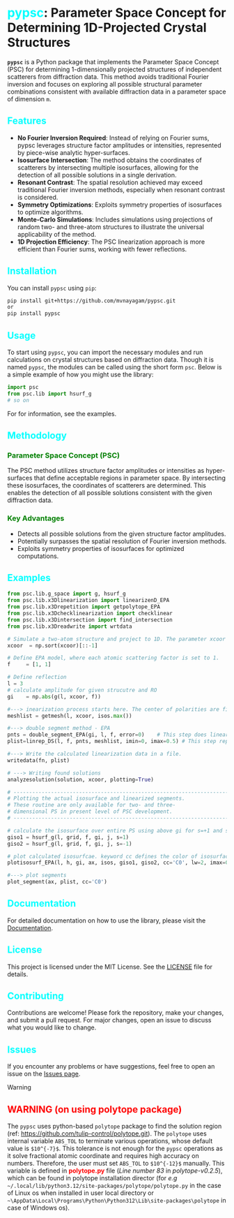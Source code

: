 # <span style="color:cyan">pypsc</span>: Parameter Space Concept for Determining 1D-Projected Crystal Structures

**```pypsc```** is a Python package that implements the Parameter Space Concept (PSC) for determining 1-dimensionally projected structures of independent scatterers from diffraction data. This method avoids traditional Fourier inversion and focuses on exploring all possible structural parameter combinations consistent with available diffraction data in a parameter space of dimension `m`.

## <span style="color:cyan">Features</span> 

- **No Fourier Inversion Required**: Instead of relying on Fourier sums, pypsc leverages structure factor amplitudes or intensities, represented by piece-wise analytic hyper-surfaces.
- **Isosurface Intersection**: The method obtains the coordinates of scatterers by intersecting multiple isosurfaces, allowing for the detection of all possible solutions in a single derivation.
- **Resonant Contrast**: The spatial resolution achieved may exceed traditional Fourier inversion methods, especially when resonant contrast is considered.
- **Symmetry Optimizations**: Exploits symmetry properties of isosurfaces to optimize algorithms.
- **Monte-Carlo Simulations**: Includes simulations using projections of random two- and three-atom structures to illustrate the universal applicability of the method.
- **1D Projection Efficiency**: The PSC linearization approach is more efficient than Fourier sums, working with fewer reflections.

## <span style="color:cyan">Installation</span>  

You can install `pypsc` using `pip`:

```bash
pip install git+https://github.com/mvnayagam/pypsc.git
or
pip install pypsc
```

## <span style="color:cyan">Usage</span>  

To start using `pypsc`, you can import the necessary modules and run calculations on crystal structures based on diffraction data. Though it is named `pypsc`, the modules can be called using the short form `psc`. Below is a simple example of how you might use the library:

```python
import psc
from psc.lib import hsurf_g
# so on
```
For for information, see the examples. 

## <span style="color:cyan">Methodology</span> 

### <span style="color:green">Parameter Space Concept (PSC)</span>  
The PSC method utilizes structure factor amplitudes or intensities as hyper-surfaces that define acceptable regions in parameter space. By intersecting these isosurfaces, the coordinates of scatterers are determined. This enables the detection of all possible solutions consistent with the given diffraction data.

### <span style="color:green">Key Advantages</span> 
- Detects all possible solutions from the given structure factor amplitudes.
- Potentially surpasses the spatial resolution of Fourier inversion methods.
- Exploits symmetry properties of isosurfaces for optimized computations.


## <span style="color:cyan">Examples</span>
```python
from psc.lib.g_space import g, hsurf_g
from psc.lib.x3Dlinearization import linearizenD_EPA
from psc.lib.x3Drepetition import getpolytope_EPA  
from psc.lib.x3Dchecklinearization import checklinear
from psc.lib.x3Dintersection import find_intersection
from psc.lib.x3Dreadwrite import wrtdata

# Simulate a two-atom structure and project to 1D. The parameter xcoor represents the given or assumed structure
xcoor  = np.sort(xcoor)[::-1]

# Define EPA model, where each atomic scattering factor is set to 1. 
f     = [1, 1]

# Define reflection
l = 3
# calculate amplitude for given strucutre and RO
gi    = np.abs(g(l, xcoor, f))

#---> inearization process starts here. The center of polarities are first calculated. 
meshlist = getmesh(l, xcoor, isos.max())

#---> double segment method - EPA 
pnts = double_segment_EPA(gi, l, f, error=0)    # This step does linearization of intensity gi
plist=linrep_DS(l, f, pnts, meshlist, imin=0, imax=0.5) # This step repeats the found linearized isosurface in entire PS

#---> Write the calculated linearization data in a file.
writedata(fn, plist)

# ---> Writing found solutions
analyzesolution(solution, xcoor, plotting=True)

# ----------------------------------------------------------------------------
# Plotting the actual isosurface and linearized segments.
# These routine are only available for two- and three-
# dimensional PS in present level of PSC development.
# ----------------------------------------------------------------------------

# calculate the isosurface over entire PS using above gi for s=+1 and s=-1. Ideally not necessary for pypsc. The isosurface giso1 and giso2 are just for visualization purpose.
giso1 = hsurf_g(l, grid, f, gi, j, s=1)
giso2 = hsurf_g(l, grid, f, gi, j, s=-1)

# plot calculated isosurfcae. keyword cc defines the color of isosurface
plotisosurf_EPA(l, h, gi, ax, isos, giso1, giso2, cc='C0', lw=2, imax=0.5)

#---> plot segments
plot_segment(ax, plist, cc='C0')
```

## <span style="color:cyan">Documentation</span> 

For detailed documentation on how to use the library, please visit the [Documentation](https://github.com/mvnayagam/pypsc.git).

## <span style="color:cyan">License</span> 

This project is licensed under the MIT License. See the [LICENSE](LICENSE) file for details.

## <span style="color:cyan">Contributing</span> 

Contributions are welcome! Please fork the repository, make your changes, and submit a pull request. For major changes, open an issue to discuss what you would like to change.

## <span style="color:cyan">Issues</span> 

If you encounter any problems or have suggestions, feel free to open an issue on the [Issues page](https://github.com/mvnayagam/pypsc/issues).

> [!WARNING]
> ## <span style="color:red">WARNING (on using polytope package)</span>
> The `pypsc` uses python-based ``polytope`` package to find the solution region (ref: https://github.com/tulip-control/polytope.git). The `polytope` uses internal variable `ABS_TOL` to terminate various operations, whose default value is ``$10^{-7}$``. This tolerance is not enough for the `pypsc` operations as it solve fractional atomic coordinate and requires high accuracy on numbers. Therefore, the user must set `ABS_TOL` to ``$10^{-12}$`` manually. This variable is defined in <span style="color:red">**polytope.py**</span> file (*Line number 83* in *polytope-v0.2.5*), which can be found in polytope installation director (for *e.g* ``~/.local/lib/python3.12/site-packages/polytope/polytope.py`` in the case of Linux os when installed in user local directory or ``~\AppData\Local\Programs\Python\Python312\Lib\site-packages\polytope`` in case of Windows os).